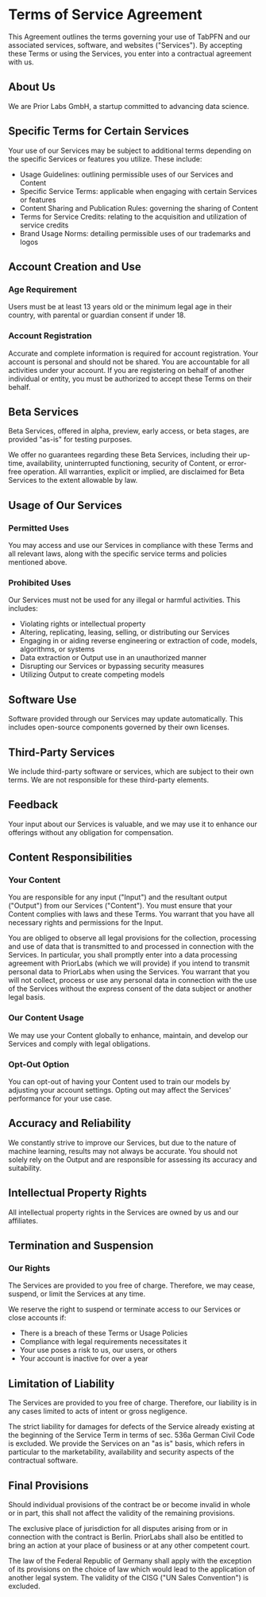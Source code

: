 # Terms of Service Agreement

This Agreement outlines the terms governing your use of TabPFN and our associated services, software, and websites ("Services"). By accepting these Terms or using the Services, you enter into a contractual agreement with us.

## About Us

We are Prior Labs GmbH, a startup committed to advancing data science.

## Specific Terms for Certain Services

Your use of our Services may be subject to additional terms depending on the specific Services or features you utilize. These include:

* Usage Guidelines: outlining permissible uses of our Services and Content
* Specific Service Terms: applicable when engaging with certain Services or features
* Content Sharing and Publication Rules: governing the sharing of Content
* Terms for Service Credits: relating to the acquisition and utilization of service credits
* Brand Usage Norms: detailing permissible uses of our trademarks and logos

## Account Creation and Use

### Age Requirement
Users must be at least 13 years old or the minimum legal age in their country, with parental or guardian consent if under 18.

### Account Registration
Accurate and complete information is required for account registration. Your account is personal and should not be shared. You are accountable for all activities under your account. If you are registering on behalf of another individual or entity, you must be authorized to accept these Terms on their behalf.

## Beta Services

Beta Services, offered in alpha, preview, early access, or beta stages, are provided "as-is" for testing purposes.

We offer no guarantees regarding these Beta Services, including their up-time, availability, uninterrupted functioning, security of Content, or error-free operation. All warranties, explicit or implied, are disclaimed for Beta Services to the extent allowable by law.

## Usage of Our Services

### Permitted Uses
You may access and use our Services in compliance with these Terms and all relevant laws, along with the specific service terms and policies mentioned above.

### Prohibited Uses
Our Services must not be used for any illegal or harmful activities. This includes:

* Violating rights or intellectual property
* Altering, replicating, leasing, selling, or distributing our Services
* Engaging in or aiding reverse engineering or extraction of code, models, algorithms, or systems
* Data extraction or Output use in an unauthorized manner
* Disrupting our Services or bypassing security measures
* Utilizing Output to create competing models

## Software Use

Software provided through our Services may update automatically. This includes open-source components governed by their own licenses.

## Third-Party Services

We include third-party software or services, which are subject to their own terms. We are not responsible for these third-party elements.

## Feedback

Your input about our Services is valuable, and we may use it to enhance our offerings without any obligation for compensation.

## Content Responsibilities

### Your Content
You are responsible for any input ("Input") and the resultant output ("Output") from our Services ("Content"). You must ensure that your Content complies with laws and these Terms. You warrant that you have all necessary rights and permissions for the Input.

You are obliged to observe all legal provisions for the collection, processing and use of data that is transmitted to and processed in connection with the Services. In particular, you shall promptly enter into a data processing agreement with PriorLabs (which we will provide) if you intend to transmit personal data to PriorLabs when using the Services. You warrant that you will not collect, process or use any personal data in connection with the use of the Services without the express consent of the data subject or another legal basis.

### Our Content Usage
We may use your Content globally to enhance, maintain, and develop our Services and comply with legal obligations.

### Opt-Out Option
You can opt-out of having your Content used to train our models by adjusting your account settings. Opting out may affect the Services' performance for your use case.

## Accuracy and Reliability

We constantly strive to improve our Services, but due to the nature of machine learning, results may not always be accurate. You should not solely rely on the Output and are responsible for assessing its accuracy and suitability.

## Intellectual Property Rights

All intellectual property rights in the Services are owned by us and our affiliates.

## Termination and Suspension

### Our Rights
The Services are provided to you free of charge. Therefore, we may cease, suspend, or limit the Services at any time.

We reserve the right to suspend or terminate access to our Services or close accounts if:

* There is a breach of these Terms or Usage Policies
* Compliance with legal requirements necessitates it
* Your use poses a risk to us, our users, or others
* Your account is inactive for over a year

## Limitation of Liability

The Services are provided to you free of charge. Therefore, our liability is in any cases limited to acts of intent or gross negligence.

The strict liability for damages for defects of the Service already existing at the beginning of the Service Term in terms of sec. 536a German Civil Code is excluded. We provide the Services on an "as is" basis, which refers in particular to the marketability, availability and security aspects of the contractual software.

## Final Provisions

Should individual provisions of the contract be or become invalid in whole or in part, this shall not affect the validity of the remaining provisions.

The exclusive place of jurisdiction for all disputes arising from or in connection with the contract is Berlin. PriorLabs shall also be entitled to bring an action at your place of business or at any other competent court.

The law of the Federal Republic of Germany shall apply with the exception of its provisions on the choice of law which would lead to the application of another legal system. The validity of the CISG ("UN Sales Convention") is excluded.